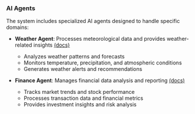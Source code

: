 ### AI Agents ###

The system includes specialized AI agents designed to handle specific domains:

* **Weather Agent**: Processes meteorological data and provides weather-related insights [(docs)](./ai-agents/weather/README.md)
  * Analyzes weather patterns and forecasts
  * Monitors temperature, precipitation, and atmospheric conditions
  * Generates weather alerts and recommendations

* **Finance Agent**: Manages financial data analysis and reporting [(docs)](./ai-agents/finance/README.md)
  * Tracks market trends and stock performance
  * Processes transaction data and financial metrics
  * Provides investment insights and risk analysis

